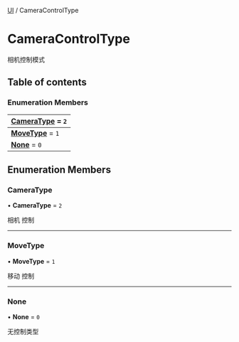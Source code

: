 [UI](../groups/Core.UI.md) / CameraControlType

# CameraControlType <Badge type="tip" text="Enumeration" /> <Score text="CameraControlType" />

<p class="content-big"> 相机控制模式 </p>

## Table of contents

### Enumeration Members <Score text="Enumeration" /> 
| **[CameraType](mw.CameraControlType.md#cameratype)** = ``2``  |
| :----- |
| **[MoveType](mw.CameraControlType.md#movetype)** = ``1`` |
| **[None](mw.CameraControlType.md#none)** = ``0`` |

## Enumeration Members

### CameraType <Score text="CameraType" /> 

• **CameraType** = ``2``

相机  控制

___

### MoveType <Score text="MoveType" /> 

• **MoveType** = ``1``

移动 控制

___

### None <Score text="None" /> 

• **None** = ``0``

无控制类型

